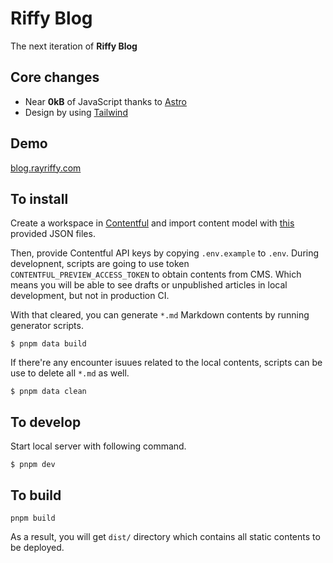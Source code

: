 # Riffy Blog

The next iteration of **Riffy Blog**

## Core changes

- Near **0kB** of JavaScript thanks to [Astro](https://astro.build/)
- Design by using [Tailwind](https://tailwindcss.com)

## Demo

[blog.rayriffy.com](https://blog.rayriffy.com)

## To install

Create a workspace in [Contentful](https://contentful.com/) and import content model with [this](model/contentful.json) provided JSON files.

Then, provide Contentful API keys by copying `.env.example` to `.env`. During developnent, scripts are going to use token `CONTENTFUL_PREVIEW_ACCESS_TOKEN` to obtain contents from CMS. Which means you will be able to see drafts or unpublished articles in local development, but not in production CI.

With that cleared, you can generate `*.md` Markdown contents by running generator scripts.

```
$ pnpm data build
```

If there're any encounter isuues related to the local contents, scripts can be use to delete all `*.md` as well.

```
$ pnpm data clean
```

## To develop

Start local server with following command.

```
$ pnpm dev
```

## To build

```
pnpm build
```

As a result, you will get `dist/` directory which contains all static contents to be deployed.
